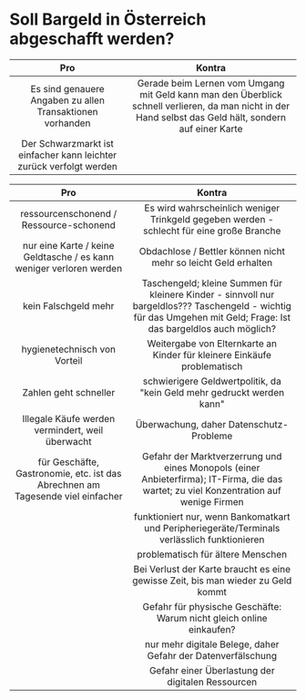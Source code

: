 Soll Bargeld in Österreich abgeschafft werden?
====

| **Pro** | **Kontra** |
|:---:|:------:|
| Es sind genauere Angaben zu allen Transaktionen vorhanden | Gerade beim Lernen vom Umgang mit Geld kann man den Überblick schnell verlieren, da man nicht in der Hand selbst das Geld hält, sondern auf einer Karte |
| Der Schwarzmarkt ist einfacher kann leichter zurück verfolgt werden |  |

| **Pro** | **Kontra** |
|:---:|:------:|
| ressourcenschonend / Ressource-schonend | Es wird wahrscheinlich weniger Trinkgeld gegeben werden - schlecht für eine große Branche |
| nur eine Karte / keine Geldtasche / es kann weniger verloren werden | Obdachlose / Bettler können nicht mehr so leicht Geld erhalten |
| kein Falschgeld mehr | Taschengeld; kleine Summen für kleinere Kinder - sinnvoll nur bargeldlos??? Taschengeld - wichtig für das Umgehen mit Geld; Frage: Ist das bargeldlos auch möglich? |
| hygienetechnisch von Vorteil | Weitergabe von Elternkarte an Kinder für kleinere Einkäufe problematisch |
| Zahlen geht schneller | schwierigere Geldwertpolitik, da "kein Geld mehr gedruckt werden kann" |
| Illegale Käufe werden vermindert, weil überwacht | Überwachung, daher Datenschutz-Probleme |
| für Geschäfte, Gastronomie, etc. ist das Abrechnen am Tagesende viel einfacher | Gefahr der Marktverzerrung und eines Monopols (einer Anbieterfirma); IT-Firma, die das wartet; zu viel Konzentration auf wenige Firmen |
|    | funktioniert nur, wenn Bankomatkart und Peripheriegeräte/Terminals verlässlich funktionieren |
|    | problematisch für ältere Menschen |
|    | Bei Verlust der Karte braucht es eine gewisse Zeit, bis man wieder zu Geld kommt |
|    | Gefahr für physische Geschäfte: Warum nicht gleich online einkaufen? |
|    | nur mehr digitale Belege, daher Gefahr der Datenverfälschung |
|    | Gefahr einer Überlastung der digitalen Ressourcen |